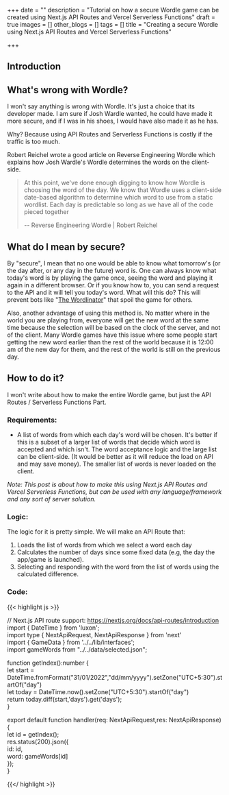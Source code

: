 +++
date = ""
description = "Tutorial on how a secure Wordle game can be created using Next.js API Routes and Vercel Serverless Functions"
draft = true
images = []
other_blogs = []
tags = []
title = "Creating a secure Wordle using Next.js API Routes and Vercel Serverless Functions"

+++
## Introduction

## What's wrong with Wordle?

I won't say anything is wrong with Wordle. It's just a choice that its developer made. I am sure if Josh Wardle wanted, he could have made it more secure, and if I was in his shoes, I would have also made it as he has.

Why? Because using API Routes and Serverless Functions is costly if the traffic is too much.

Robert Reichel wrote a good article on Reverse Engineering Wordle which explains how Josh Wardle's Wordle determines the words on the client-side.

> At this point, we've done enough digging to know how Wordle is choosing the word of the day. We know that Wordle uses a client-side date-based algorithm to determine which word to use from a static wordlist. Each day is predictable so long as we have all of the code pieced together
>
> \-- Reverse Engineering Wordle | Robert Reichel

## What do I mean by secure?

By "secure", I mean that no one would be able to know what tomorrow's (or the day after, or any day in the future) word is. One can always know what today's word is by playing the game once, seeing the word and playing it again in a different browser. Or if you know how to, you can send a request to the API and it will tell you today's word. What will this do? This will prevent bots like "[The Wordlinator](https://www.thegamer.com/wordle-twitter-bot-the-wordlinator-spoler/)" that spoil the game for others.

Also, another advantage of using this method is. No matter where in the world you are playing from, everyone will get the new word at the same time because the selection will be based on the clock of the server, and not of the client. Many Wordle games have this issue where some people start getting the new word earlier than the rest of the world because it is 12:00 am of the new day for them, and the rest of the world is still on the previous day.

## How to do it?

I won't write about how to make the entire Wordle game, but just the API Routes / Serverless Functions Part.

### Requirements:

* A list of words from which each day's word will be chosen. It's better if this is a subset of a larger list of words that decide which word is accepted and which isn't. The word acceptance logic and the large list can be client-side. (It would be better as it will reduce the load on API and may save money). The smaller list of words is never loaded on the client.

_Note: This post is about how to make this using Next.js API Routes and Vercel Serverless Functions, but can be used with any language/framework and any sort of server solution._

### Logic:

The logic for it is pretty simple. We will make an API Route that:

1. Loads the list of words from which we select a word each day
2. Calculates the number of days since some fixed data (e.g, the day the app/game is launched).
3. Selecting and responding with the word from the list of words using the calculated difference.

### Code:

{{< highlight js >}}

// Next.js API route support: https://nextjs.org/docs/api-routes/introduction  
import { DateTime } from 'luxon';  
import type { NextApiRequest, NextApiResponse } from 'next'  
import { GameData } from '../../lib/interfaces';  
import gameWords from "../../data/selected.json";

function getIndex():number {  
    let start = DateTime.fromFormat("31/01/2022","dd/mm/yyyy").setZone("UTC+5:30").startOf("day")  
    let today = DateTime.now().setZone("UTC+5:30").startOf("day")  
    return today.diff(start,'days').get('days');  
}

export default function handler(req: NextApiRequest,res: NextApiResponse<GameData>) {  
    let id = getIndex();  
    res.status(200).json({  
        id: id,  
        word: gameWords\[id\]  
    });  
}

{{</ highlight >}}